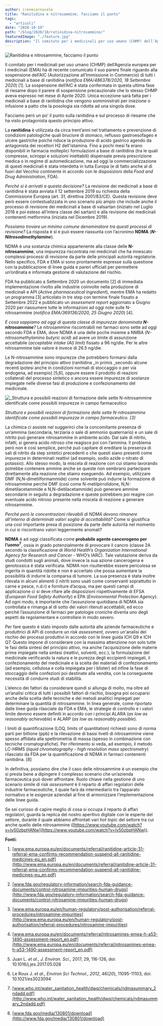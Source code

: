 ```yaml
---
author: irenecarnovale
title: "Ranitidina e nitrosammine, facciamo il punto"
tags:
  - "articoli"
date: "2020-10-19"
path: "/blog/2020/10/ratinidina-nitrosammine/"
featuredImage: "./feature.jpg"
description: "Il comitato per i medicinali per uso umano (CHMP) dell’Agenzia europea per i medicinali (EMA) ha di recente comunicato il suo parere finale riguardo alla sospensione dell’AIC (Autorizzazione all’Immissione in Commercio) di tutti i medicinali a base di ranitidina."
---
```


![Ranitidina e nitrosammine, facciamo il punto](./feature.jpg)

Il comitato per i medicinali per uso umano (CHMP) dell’Agenzia europea per i medicinali (EMA) ha di recente comunicato il suo parere finale riguardo alla sospensione dell’AIC (Autorizzazione all’Immissione in Commercio) di tutti i medicinali a base di ranitidina (_notifica EMA/486378/2020, 18 Settembre 2020_) [1]. La sospensione dell’AIC è stata confermata in questa ultima fase di riesame dopo il parere di sospensione precauzionale che lo stesso CHMP aveva espresso nel mese di Aprile 2020. Unica eccezione sarà fatta per i medicinali a base di ranitidina che vengono somministrati per iniezione o infusione a patto che la posologia sia ridotta ad una singola dose.

Facciamo però un po’ il punto sulla ranitidina e sul processo di riesame che ha visto protagonista questo principio attivo.

La **ranitidina** è utilizzata da circa trent’anni nel trattamento e prevenzione di condizioni patologiche quali bruciore di stomaco, reflusso gastroesofageo e ulcere gastriche poiché riduce la produzione di acido gastrico agendo da antagonista dei recettori H2 dell'istamina. Fino a pochi mesi fa erano disponibili in farmacia molteplici formulazioni a base di ranitidina (tra le quali compresse, sciroppi e soluzioni iniettabili) dispensate previa prescrizione medica o in regime di automedicazione, ma ad oggi la commercializzazione di questi medicinali è stata interdetta in tutta Europa (e di fatto anche al di fuori del Vecchio continente in accordo con le disposizioni della _Food and Drug Administration_, FDA).

_Perché si è arrivati a questa decisione?_ La revisione dei medicinali a base di ranitidina è stata avviata il 12 settembre 2019 su richiesta della Commissione Europea (art. 31, direttiva 2001/83/CE). Questa revisione deve però essere contestualizzata in uno scenario più ampio che include anche il processo di revisione dei medicinali a base di valsartan (iniziato nel Luglio 2018 e poi esteso all’intera classe dei sartani) e alla revisione dei medicinali contenenti metformina (iniziata nel Dicembre 2019).

_Possiamo trovare un minimo comune denominatore tra questi processi di revisione?_ La risposta è sì e può essere riassunta con l’acronimo **NDMA** (**_N-Nitrosodimethylamine_**).

NDMA è una sostanza chimica appartenente alla classe delle **N-nitrosammine**, una impurezza riscontrata nei medicinali che ha innescato complessi processi di revisione da parte delle principali autorità regolatorie. Nello specifico, FDA e EMA si sono prontamente espresse sulla questione con la pubblicazione di linee guida e pareri ufficiali per permettere un’ordinata e informata gestione di valutazione del rischio.

FDA ha pubblicato a Settembre 2020 un documento [2] di immediata implementazione rivolto alle industrie coinvolte nella produzione di medicinali e API (_Active pharmaceutical ingredient_), mentre EMA ha redatto un programma [3] articolato in tre step con termine finale fissato a Settembre 2022 e pubblicato un _assessment report_ aggiornato a Giugno 2020 per riassumere tutte le informazioni ad oggi note sulle N-nitrosammine (_notifica EMA/369136/2020, 25 Giugno 2020_) [4].

_E cosa sappiamo ad oggi di questa classe di impurezze denominata **N-nitrosammine**?_ Le nitrosammine riscontrabili nei farmaci sono sette ad oggi secondo FDA e EMA, dove NDMA è una delle poche insieme a NMBA _(N-nitrosomethylamino butyric acid_) ad avere un limite di assunzione accettabile (_acceptable intake (AI) limit_) fissato a 96 ng/die. Per le altre nitrosammine tale valore è invece di 26.5 ng/die.

Le N-nitrosammine sono impurezze che potrebbero formarsi dalla degradazione del principio attivo (ranitidina \_in primis \_secondo alcune recenti ipotesi anche in condizioni normali di stoccaggio o per via endogena, ad esempio) [5,6], oppure essere il prodotto di reazioni collaterali del processo sintetico o ancora essere impurezze di sostanze impiegate nelle diverse fasi di produzione e confezionamento del medicinale.

![_Struttura e possibili reazioni di formazione delle sette N-nitrosammine identificate come possibili impurezze in campo farmaceutico](./image1.png)

_Struttura e possibili reazioni di formazione delle sette N-nitrosammine identificate come possibili impurezze in campo farmaceutico. [3]_

La chimica ci assiste nel suggerirci che la concomitante presenza di un’ammina (secondaria, terziaria o sale di ammonio quaternario) e un sale di nitrito può generare nitrosammine in ambiente acido. Dal sale di nitrito, infatti, si genera acido nitroso che reagisce poi con l’ammina. Il problema però non è così semplice, perché può capitare di ereditare la presenza di sali di nitrito da step sintetici precedenti o che questi siano presenti come impurezze in determinati reattivi (ad esempio, sodio azide o nitrato di potassio). Allo stesso modo, la miscela di reazione con cui stiamo lavorando potrebbe contenere ammine anche se queste non sembrano partecipare direttamente alla reazione che stiamo eseguendo. Ad esempio, utilizzare DMF (N,N-dimetilformammide) come solvente può indurre la formazione di nitrosammine perché DMF (così come N-metilpirrolidone, N,N-dimetilacetammide e N,N-dietilacetammide) può generare ammine secondarie in seguito a degradazione e queste potrebbero poi reagire con eventuale acido nitroso presente nella miscela di reazione a generare nitrosammine.

_Perché però le concentrazioni rilevabili di NDMA devono rimanere all’interno di determinati valori soglia di accettabilità?_ Come si giustifica una così importante presa di posizione da parte delle autorità nel momento in cui si riscontrano valori leggermente anomali?

**NDMA** è ad oggi classificata come **probabile agente cancerogeno per l’uomo<sup>7</sup>**, ossia in grado potenzialmente di provocare il cancro (classe 2A secondo la classificazione di _World Health’s Organization International Agency for Research and Cancer_ - WHO’s IARC). Tale valutazione deriva da studi condotti sugli animali, dove invece la sua azione cancerogena e genotossica è stata verificata. NDMA non risulterebbe essere pericolosa se ingerita in quantità ridotte e non è accertato che possa aumentare la possibilità di indurre la comparsa di tumore. La sua presenza è stata inoltre rilevata in alcuni alimenti (i nitriti sono usati come conservanti soprattutto in carne e pesce, n.d.r) e forniture d’acqua, ma per questi campi di applicazione ci si deve rifare alle disposizioni rispettivamente di EFSA (_European Food Safety Authority_) e EPA (_Environmental Protection Agency_). Ad ogni modo, è importante che l’assunzione quotidiana di NDMA sia controllata e rimanga al di sotto dei valori ritenuti accettabili, ed ecco perché l’assunzione di farmaci per patologie croniche diventa uno degli aspetti da regolamentare e controllare in modo severo.

Per fare questo è stato imposto dalle autorità alle aziende farmaceutiche e produttrici di API di condurre un _risk assessment_, ovvero un'analisi del rischio dei processi produttivi in accordo con le linee guida ICH Q9 e ICH Q7. Questo impone di considerare con la massima attenzione non solo tutte le fasi della sintesi del principio attivo, ma anche l’acquisizione delle materie prime impiegate nella sintesi (reattivi, solventi, ecc.), la formulazione del medicinale verificando la natura e le purezza degli eccipienti impiegati, il confezionamento del medicinale e la scelta dei materiali di confezionamento (ad esempio, cellulosa e colla impiegata per i blister) ed infine la fase di stoccaggio delle confezioni poi destinate alla vendita, con la conseguente necessità di condurre studi di stabilità.

L’elenco dei fattori da considerare quindi si allunga di molto, ma oltre ad un’analisi critica di tutti i possibili fattori di rischio, bisogna poi occuparsi anche della scelta delle tecniche e dei metodi analitici impiegati per determinare la quantità di nitrosammine. In linea generale, come riportato dalle linee guida rilasciate da FDA e EMA, le strategie di controllo e i valori limite devono essere definiti in accordo con i principi ALARA (_as low as reasonably achievable_) e ALARP (_as low as reasonably possible_).

I limiti di quantificazione (LOQ, limits of quantitation) richiesti sono di norma parti per billione (ppb) e la rilevazione di bassi livelli di nitrosammine viene spesso affidata alla spettrometria di massa (spesso in combinazione con tecniche cromatografiche). Per riferimento si veda, ad esempio, il metodo LC-HRMS (_liquid chromatography - high resolution mass spectrometry_) rilasciato da FDA per la quantificazione di NDMA in farmaci contenenti ranitidina. [8]

In definitiva, possiamo dire che il caso delle nitrosammine è un esempio che si presta bene a dipingere il complesso scenario che un’azienda farmaceutica può dover affrontare. Ruolo chiave nella gestione di uno scenario simile di _risk assessment_ è il reparto di affari regolatori delle industrie farmaceutiche, il quale farà da intermediario tra l’apparato normativo e le esigenze aziendali al fine di armonizzare l’implementazione delle linee guida.

Se sei curioso di capire meglio di cosa si occupa il reparto di affari regolatori, guarda la replica del nostro aperitivo digitale con le esperte del settore, durante il quale abbiamo affrontati vari _hot topic_ del settore tra cui anche quello delle nitrosammine ([https://www.youtube.com/watch?v=Iv50zbpHANw](https://www.youtube.com/watch?v=Iv50zbpHANw)).

**Fonti:**

1. [www.ema.europa.eu/en/documents/referral/ranitidine-article-31-referral-ema-confirms-recommendation-suspend-all-ranitidine-medicines-eu_en.pdf](http://www.ema.europa.eu/en/documents/referral/ranitidine-article-31-referral-ema-confirms-recommendation-suspend-all-ranitidine-medicines-eu_en.pdf)

2. [www.fda.gov/regulatory-information/search-fda-guidance-documents/control-nitrosamine-impurities-human-drugs](http://www.fda.gov/regulatory-information/search-fda-guidance-documents/control-nitrosamine-impurities-human-drugs)

3. [www.ema.europa.eu/en/human-regulatory/post-authorisation/referral-procedures/nitrosamine-impurities](http://www.ema.europa.eu/en/human-regulatory/post-authorisation/referral-procedures/nitrosamine-impurities)

4. [www.ema.europa.eu/en/documents/referral/nitrosamines-emea-h-a53-1490-assessment-report_en.pdf](http://www.ema.europa.eu/en/documents/referral/nitrosamines-emea-h-a53-1490-assessment-report_en.pdf)

5. Juan L. _et al_., _J. Environ. Sci_., 2017, 29, 116-126, doi: 10.1016/j.jes.2017.05.028

6. Le Roux J. _et al_., _Environ Sci Technol_., _2012_, 46(_20_), 11095-11103, doi: 10.1021/es3023094

7. [www.who.int/water_sanitation_health/dwq/chemicals/ndmasummary_2ndadd.pdf](http://www.who.int/water_sanitation_health/dwq/chemicals/ndmasummary_2ndadd.pdf)

8. [www.fda.gov/media/130801/download](http://www.fda.gov/media/130801/download)
